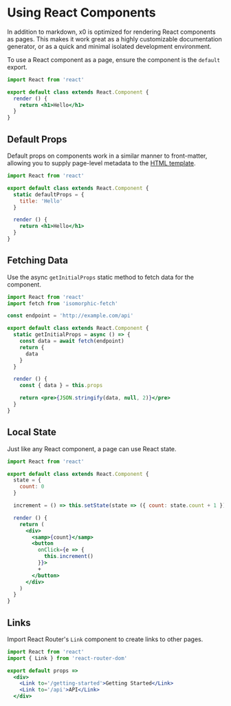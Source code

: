 
# Using React Components

In addition to markdown, x0 is optimized for rendering React components as pages.
This makes it work great as a highly customizable documentation generator,
or as a quick and minimal isolated development environment.

To use a React component as a page, ensure the component is the `default` export.

```jsx
import React from 'react'

export default class extends React.Component {
  render () {
    return <h1>Hello</h1>
  }
}
```

## Default Props

Default props on components work in a similar manner to front-matter,
allowing you to supply page-level metadata to the [HTML template](customizing).

```jsx
import React from 'react'

export default class extends React.Component {
  static defaultProps = {
    title: 'Hello'
  }

  render () {
    return <h1>Hello</h1>
  }
}
```

## Fetching Data

Use the async `getInitialProps` static method to fetch data for the component.

```jsx
import React from 'react'
import fetch from 'isomorphic-fetch'

const endpoint = 'http://example.com/api'

export default class extends React.Component {
  static getInitialProps = async () => {
    const data = await fetch(endpoint)
    return {
      data
    }
  }

  render () {
    const { data } = this.props

    return <pre>{JSON.stringify(data, null, 2)}</pre>
  }
}

```

## Local State

Just like any React component, a page can use React state.

```jsx
import React from 'react'

export default class extends React.Component {
  state = {
    count: 0
  }

  increment = () => this.setState(state => ({ count: state.count + 1 }))

  render () {
    return (
      <div>
        <samp>{count}</samp>
        <button
          onClick={e => {
            this.increment()
          }}>
          +
        </button>
      </div>
    )
  }
}
```

## Links

Import React Router's `Link` component to create links to other pages.

```jsx
import React from 'react'
import { Link } from 'react-router-dom'

export default props =>
  <div>
    <Link to='/getting-started'>Getting Started</Link>
    <Link to='/api'>API</Link>
  </div>
```

